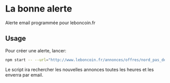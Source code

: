 # La bonne alerte

Alerte email programmée pour leboncoin.fr

## Usage

Pour créer une alerte, lancer:

```bash
npm start -- --url="http://www.leboncoin.fr/annonces/offres/nord_pas_de_calais/" --recipients="your@email.com"
```

Le script ira rechercher les nouvelles annonces toutes les heures et les enverra par email.
